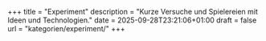 +++
title = "Experiment"
description = "Kurze Versuche und Spielereien mit Ideen und Technologien."
date = 2025-09-28T23:21:06+01:00
draft = false
url = "kategorien/experiment/"
+++
